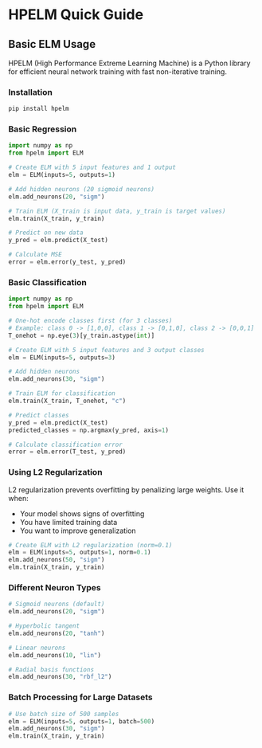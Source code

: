 # HPELM Quick Guide

## Basic ELM Usage

HPELM (High Performance Extreme Learning Machine) is a Python library for efficient neural network training with fast non-iterative training.

### Installation

```bash
pip install hpelm
```

### Basic Regression

```python
import numpy as np
from hpelm import ELM

# Create ELM with 5 input features and 1 output
elm = ELM(inputs=5, outputs=1)

# Add hidden neurons (20 sigmoid neurons)
elm.add_neurons(20, "sigm")

# Train ELM (X_train is input data, y_train is target values)
elm.train(X_train, y_train)

# Predict on new data
y_pred = elm.predict(X_test)

# Calculate MSE
error = elm.error(y_test, y_pred)
```

### Basic Classification

```python
import numpy as np
from hpelm import ELM

# One-hot encode classes first (for 3 classes)
# Example: class 0 -> [1,0,0], class 1 -> [0,1,0], class 2 -> [0,0,1]
T_onehot = np.eye(3)[y_train.astype(int)]

# Create ELM with 5 input features and 3 output classes
elm = ELM(inputs=5, outputs=3)

# Add hidden neurons
elm.add_neurons(30, "sigm")

# Train ELM for classification
elm.train(X_train, T_onehot, "c")

# Predict classes
y_pred = elm.predict(X_test)
predicted_classes = np.argmax(y_pred, axis=1)

# Calculate classification error
error = elm.error(T_test, y_pred)
```

### Using L2 Regularization

L2 regularization prevents overfitting by penalizing large weights. Use it when:
- Your model shows signs of overfitting
- You have limited training data
- You want to improve generalization

```python
# Create ELM with L2 regularization (norm=0.1)
elm = ELM(inputs=5, outputs=1, norm=0.1)
elm.add_neurons(50, "sigm")
elm.train(X_train, y_train)
```

### Different Neuron Types

```python
# Sigmoid neurons (default)
elm.add_neurons(20, "sigm")

# Hyperbolic tangent
elm.add_neurons(20, "tanh")

# Linear neurons
elm.add_neurons(10, "lin")

# Radial basis functions
elm.add_neurons(30, "rbf_l2")
```

### Batch Processing for Large Datasets

```python
# Use batch size of 500 samples
elm = ELM(inputs=5, outputs=1, batch=500)
elm.add_neurons(30, "sigm")
elm.train(X_train, y_train)
